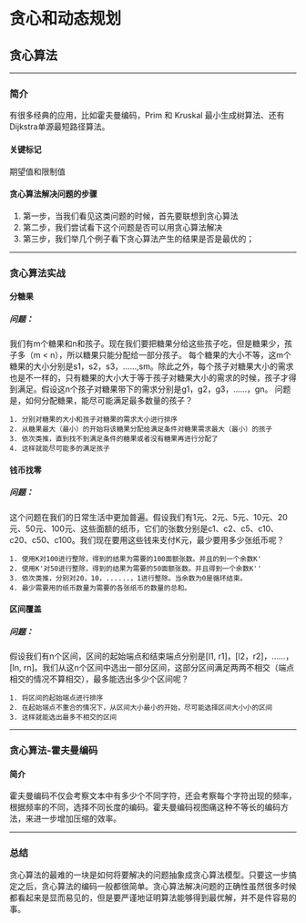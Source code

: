 # 贪心和动态规划

## 贪心算法

***

### 简介

有很多经典的应用，比如霍夫曼编码，Prim 和 Kruskal 最小生成树算法、还有 Dijkstra单源最短路径算法。

#### 关键标记

期望值和限制值

#### 贪心算法解决问题的步骤

1. 第一步，当我们看见这类问题的时候，首先要联想到贪心算法
2. 第二步，我们尝试看下这个问题是否可以用贪心算法解决
3. 第三步，我们举几个例子看下贪心算法产生的结果是否是最优的；

***

### 贪心算法实战

#### 分糖果

##### 问题：

我们有m个糖果和n和孩子。现在我们要把糖果分给这些孩子吃，但是糖果少，孩子多（m < n），所以糖果只能分配给一部分孩子。
每个糖果的大小不等，这m个糖果的大小分别是s1，s2，s3，......,sm。除此之外，每个孩子对糖果大小的需求也是不一样的，只有糖果的大小大于等于孩子对糖果大小的需求的时候，孩子才得到满足。假设这n个孩子对糖果带下的需求分别是g1，g2，g3，......，gn。
问题是，如何分配糖果，能尽可能满足最多数量的孩子？

``` 
1. 分别对糖果的大小和孩子对糖果的需求大小进行排序
2. 从糖果最大（最小）的开始将该糖果分配给满足条件对糖果需求最大（最小）的孩子
3. 依次类推，直到找不到满足条件的糖果或者没有糖果再进行分配了
4. 这样就能尽可能多的满足孩子
```

#### 钱币找零

##### 问题：

这个问题在我们的日常生活中更加普遍。假设我们有1元、2元、5元、10元、20元、50元、100元、这些面额的纸币，它们的张数分别是c1、c2、c5、c10、c20、c50、c100。我们现在要用这些钱来支付K元，最少要用多少张纸币呢？

```
1. 使用K对100进行整除，得到的结果为需要的100面额张数。并且的到一个余数K'
2. 使用K'对50进行整除，得到的结果为需要的50面额张数。并且得到一个余数K''
3. 依次类推，分别对20，10，......，1进行整除。当余数为0是循环结束。
4. 最少需要用的纸币数量为需要的各张纸币的数量的总和。
```

#### 区间覆盖

##### 问题：

假设我们有n个区间，区间的起始端点和结束端点分别是[l1, r1]，[l2，r2]，......，[ln, rn]。我们从这n个区间中选出一部分区间，这部分区间满足两两不相交（端点相交的情况不算相交），最多能选出多少个区间呢？

```
1. 将区间的起始端点进行排序
2. 在起始端点不重合的情况下，从区间大小最小的开始，尽可能选择区间大小小的区间
3. 这样就能选出最多不相交的区间
```

***

### 贪心算法-霍夫曼编码

#### 简介

霍夫曼编码不仅会考察文本中有多少个不同字符，还会考察每个字符出现的频率，根据频率的不同，选择不同长度的编码。霍夫曼编码视图痛这种不等长的编码方法，来进一步增加压缩的效率。

***

### 总结

贪心算法的最难的一块是如何将要解决的问题抽象成贪心算法模型。只要这一步搞定之后，贪心算法的编码一般都很简单。贪心算法解决问题的正确性虽然很多时候都看起来是显而易见的，但是要严谨地证明算法能够得到最优解，并不是件容易的事。
